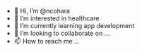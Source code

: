- 👋 Hi, I’m @ncohara
- 👀 I’m interested in healthcare
- 🌱 I’m currently learning app development
- 💞️ I’m looking to collaborate on ...
- 📫 How to reach me ...

<!---
ncohara/ncohara is a ✨ special ✨ repository because its `README.md` (this file) appears on your GitHub profile.
You can click the Preview link to take a look at your changes.
--->
